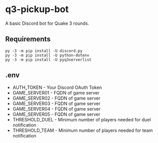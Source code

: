 # q3-pickup-bot
A basic Discord bot for Quake 3 rounds.

## Requirements
    py -3 -m pip install -U discord.py
    py -3 -m pip install -U python-dotenv
    py -3 -m pip install -U pyq3serverlist

## .env
- AUTH_TOKEN     - Your Discord OAuth Token
- GAME_SERVER01  - FQDN of game server 
- GAME_SERVER02  - FQDN of game server
- GAME_SERVER03  - FQDN of game server
- GAME_SERVER04  - FQDN of game server
- GAME_SERVER05  - FQDN of game server
- THRESHOLD_DUEL - Minimum number of players needed for duel notification
- THRESHOLD_TEAM - Minimum number of players needed for team notification

